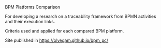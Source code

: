 BPM Platforms Comparison 

For developing a research on a traceability framework from BPMN activities and their execution links.  

Criteria used and applied for each compared BPM platform. 

Site published in https://olvegam.github.io/bpm_pc/
